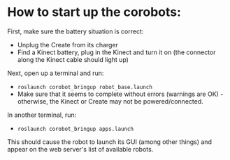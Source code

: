 # How to start up the corobots:

First, make sure the battery situation is correct:

* Unplug the Create from its charger
* Find a Kinect battery, plug in the Kinect and turn it on (the connector along the Kinect cable should light up)

Next, open up a terminal and run:

* `roslaunch corobot_bringup robot_base.launch`
* Make sure that it seems to complete without errors (warnings are OK) - otherwise, the Kinect or Create may not be powered/connected.

In another terminal, run:

* `roslaunch corobot_bringup apps.launch`

This should cause the robot to launch its GUI (among other things) and appear on the web server's list of available robots.

